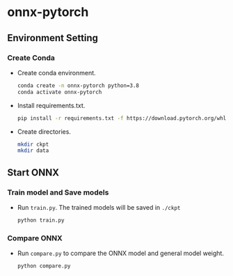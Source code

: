 # onnx-pytorch

## Environment Setting

### Create Conda
* Create conda environment.

    ```bash
    conda create -n onnx-pytorch python=3.8
    conda activate onnx-pytorch
    ```

* Install requirements.txt.

    ```bash
    pip install -r requirements.txt -f https://download.pytorch.org/whl/torch_stable.html
    ```

* Create directories.
    
    ```bash
    mkdir ckpt
    mkdir data
    ```

## Start ONNX

### Train model and Save models

* Run `train.py`. The trained models will be saved in `./ckpt`

    ```bash
    python train.py
    ```

### Compare ONNX

* Run `compare.py` to compare the ONNX model and general model weight.

    ```bash
    python compare.py
    ```